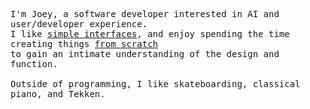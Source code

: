 <p>
  <samp>
    I'm Joey, a software developer interested in AI and user/developer experience.
    <br/>
    I like <a href="https://joeytan.dev/ritual">simple interfaces</a>, and enjoy spending the time creating things <a href="https://github.com/JTan2231/hive">from scratch</a>
    <br/>
    to gain an intimate understanding of the design and function.
    <br/>
    <br/>
    Outside of programming, I like skateboarding, classical piano, and Tekken.
  </samp>
</p>

